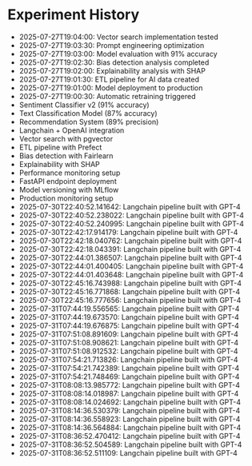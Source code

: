 # Experiment History

- 2025-07-27T19:04:00: Vector search implementation tested
- 2025-07-27T19:03:30: Prompt engineering optimization
- 2025-07-27T19:03:00: Model evaluation with 91% accuracy
- 2025-07-27T19:02:30: Bias detection analysis completed
- 2025-07-27T19:02:00: Explainability analysis with SHAP
- 2025-07-27T19:01:30: ETL pipeline for AI data created
- 2025-07-27T19:01:00: Model deployment to production
- 2025-07-27T19:00:30: Automatic retraining triggered
- Sentiment Classifier v2 (91% accuracy)
- Text Classification Model (87% accuracy)
- Recommendation System (89% precision)
- Langchain + OpenAI integration
- Vector search with pgvector
- ETL pipeline with Prefect
- Bias detection with Fairlearn
- Explainability with SHAP
- Performance monitoring setup
- FastAPI endpoint deployment
- Model versioning with MLflow
- Production monitoring setup
- 2025-07-30T22:40:52.141642: Langchain pipeline built with GPT-4
- 2025-07-30T22:40:52.238022: Langchain pipeline built with GPT-4
- 2025-07-30T22:40:52.240995: Langchain pipeline built with GPT-4
- 2025-07-30T22:42:17.914179: Langchain pipeline built with GPT-4
- 2025-07-30T22:42:18.040762: Langchain pipeline built with GPT-4
- 2025-07-30T22:42:18.043391: Langchain pipeline built with GPT-4
- 2025-07-30T22:44:01.386507: Langchain pipeline built with GPT-4
- 2025-07-30T22:44:01.400405: Langchain pipeline built with GPT-4
- 2025-07-30T22:44:01.403648: Langchain pipeline built with GPT-4
- 2025-07-30T22:45:16.743988: Langchain pipeline built with GPT-4
- 2025-07-30T22:45:16.771868: Langchain pipeline built with GPT-4
- 2025-07-30T22:45:16.777656: Langchain pipeline built with GPT-4
- 2025-07-31T07:44:19.556565: Langchain pipeline built with GPT-4
- 2025-07-31T07:44:19.673570: Langchain pipeline built with GPT-4
- 2025-07-31T07:44:19.676875: Langchain pipeline built with GPT-4
- 2025-07-31T07:51:08.891609: Langchain pipeline built with GPT-4
- 2025-07-31T07:51:08.908621: Langchain pipeline built with GPT-4
- 2025-07-31T07:51:08.912532: Langchain pipeline built with GPT-4
- 2025-07-31T07:54:21.713826: Langchain pipeline built with GPT-4
- 2025-07-31T07:54:21.742389: Langchain pipeline built with GPT-4
- 2025-07-31T07:54:21.748469: Langchain pipeline built with GPT-4
- 2025-07-31T08:08:13.985772: Langchain pipeline built with GPT-4
- 2025-07-31T08:08:14.018987: Langchain pipeline built with GPT-4
- 2025-07-31T08:08:14.024692: Langchain pipeline built with GPT-4
- 2025-07-31T08:14:36.530379: Langchain pipeline built with GPT-4
- 2025-07-31T08:14:36.558923: Langchain pipeline built with GPT-4
- 2025-07-31T08:14:36.564884: Langchain pipeline built with GPT-4
- 2025-07-31T08:36:52.470412: Langchain pipeline built with GPT-4
- 2025-07-31T08:36:52.504589: Langchain pipeline built with GPT-4
- 2025-07-31T08:36:52.511109: Langchain pipeline built with GPT-4
